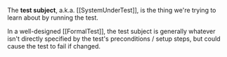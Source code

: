 The **test subject**, a.k.a. [[SystemUnderTest]], is the thing we're trying to learn about by running the test.

In a well-designed [[FormalTest]], the test subject is generally whatever isn't directly specified by the test's preconditions / setup steps, but could cause the test to fail if changed.